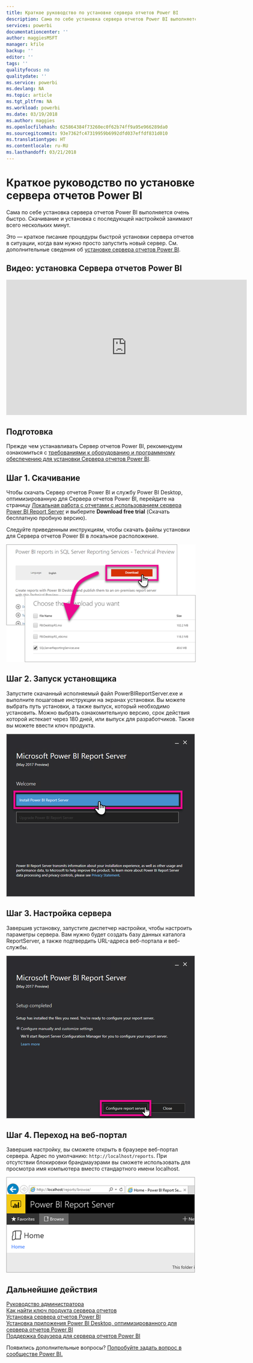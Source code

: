 ```yaml
---
title: Краткое руководство по установке сервера отчетов Power BI
description: Сама по себе установка сервера отчетов Power BI выполняется очень быстро. Скачивание и установка с последующей настройкой занимают всего нескольких минут.
services: powerbi
documentationcenter: ''
author: maggiesMSFT
manager: kfile
backup: ''
editor: ''
tags: ''
qualityfocus: no
qualitydate: ''
ms.service: powerbi
ms.devlang: NA
ms.topic: article
ms.tgt_pltfrm: NA
ms.workload: powerbi
ms.date: 03/19/2018
ms.author: maggies
ms.openlocfilehash: 625864384f73260ec0f62b74ff9a95e966289da0
ms.sourcegitcommit: 93e7362fc47319959b6992dfd037effdf831d010
ms.translationtype: HT
ms.contentlocale: ru-RU
ms.lasthandoff: 03/21/2018
---
```

# <a name="quickstart-install-power-bi-report-server"></a>Краткое руководство по установке сервера отчетов Power BI
Сама по себе установка сервера отчетов Power BI выполняется очень быстро. Скачивание и установка с последующей настройкой занимают всего нескольких минут.

Это — краткое писание процедуры быстрой установки сервера отчетов в ситуации, когда вам нужно просто запустить новый сервер. См. дополнительные сведения об [установке сервера отчетов Power BI](install-report-server.md).

## <a name="video-install-power-bi-report-server"></a>Видео: установка Сервера отчетов Power BI

<iframe width="640" height="360" src="https://www.youtube.com/embed/zacaEb9A4F0?showinfo=0" frameborder="0" allowfullscreen></iframe>

## <a name="before-you-begin"></a>Подготовка
Прежде чем устанавливать Сервер отчетов Power BI, рекомендуем ознакомиться с [требованиями к оборудованию и программному обеспечению для установки Сервера отчетов Power BI](system-requirements.md).

## <a name="step-1-download"></a>Шаг 1. Скачивание

Чтобы скачать Сервер отчетов Power BI и службу Power BI Desktop, оптимизированную для Сервера отчетов Power BI, перейдите на страницу [Локальная работа с отчетами с использованием сервера Power BI Report Server](https://powerbi.microsoft.com/report-server/) и выберите **Download free trial** (Скачать бесплатную пробную версию).

Следуйте приведенным инструкциям, чтобы скачать файлы установки для Сервера отчетов Power BI в локальное расположение. 

![Скачивание сервера отчетов Power BI](media/quickstart-install-report-server/download-pbireportserver.png)

## <a name="step-2-run-installer"></a>Шаг 2. Запуск установщика
Запустите скачанный исполняемый файл PowerBIReportServer.exe и выполните пошаговые инструкции на экранах установки. Вы можете выбрать путь установки, а также выпуск, который необходимо установить. Можно выбрать ознакомительную версию, срок действия которой истекает через 180 дней, или выпуск для разработчиков. Также вы можете ввести ключ продукта.

![Установка сервера отчетов Power BI](media/quickstart-install-report-server/pbireportserver-install.png)

## <a name="step-3-configure-the-server"></a>Шаг 3. Настройка сервера
Завершив установку, запустите диспетчер настройки, чтобы настроить параметры сервера. Вам нужно будет создать базу данных каталога ReportServer, а также подтвердить URL-адреса веб-портала и веб-службы.

![Настройка сервера отчетов Power BI](media/quickstart-install-report-server/pbireportserver-configure.png)

## <a name="step-4-browse-to-web-portal"></a>Шаг 4. Переход на веб-портал
Завершив настройку, вы сможете открыть в браузере веб-портал сервера. Адрес по умолчанию: `http://localhost/reports`. При отсутствии блокировки брандмауэрами вы сможете использовать для просмотра имя компьютера вместо стандартного имени localhost.

![Веб-портал сервера отчетов Power BI](media/quickstart-install-report-server/web-portal.png)

## <a name="next-steps"></a>Дальнейшие действия
[Руководство администратора](admin-handbook-overview.md)  
[Как найти ключ продукта сервера отчетов](find-product-key.md)  
[Установка сервера отчетов Power BI](install-report-server.md)  
[Установка приложения Power BI Desktop, оптимизированного для сервера отчетов Power BI](install-powerbi-desktop.md)  
[Поддержка браузера для сервера отчетов Power BI](browser-support.md)

Появились дополнительные вопросы? [Попробуйте задать вопрос в сообществе Power BI.](https://community.powerbi.com/)

